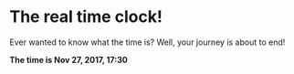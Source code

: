 # The real time clock!

Ever wanted to know what the time is? Well, your journey is about to end!

**The time is Nov 27, 2017, 17:30**